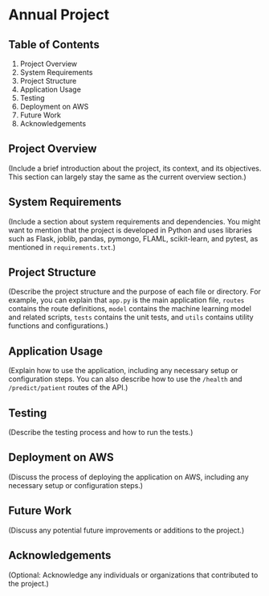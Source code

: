 # Annual Project

## Table of Contents
1. Project Overview
2. System Requirements
3. Project Structure
4. Application Usage
5. Testing
6. Deployment on AWS
7. Future Work
8. Acknowledgements

## Project Overview
(Include a brief introduction about the project, its context, and its objectives. This section can largely stay the same as the current overview section.)

## System Requirements
(Include a section about system requirements and dependencies. You might want to mention that the project is developed in Python and uses libraries such as Flask, joblib, pandas, pymongo, FLAML, scikit-learn, and pytest, as mentioned in `requirements.txt`.)

## Project Structure
(Describe the project structure and the purpose of each file or directory. For example, you can explain that `app.py` is the main application file, `routes` contains the route definitions, `model` contains the machine learning model and related scripts, `tests` contains the unit tests, and `utils` contains utility functions and configurations.)

## Application Usage
(Explain how to use the application, including any necessary setup or configuration steps. You can also describe how to use the `/health` and `/predict/patient` routes of the API.)

## Testing
(Describe the testing process and how to run the tests.)

## Deployment on AWS
(Discuss the process of deploying the application on AWS, including any necessary setup or configuration steps.)

## Future Work
(Discuss any potential future improvements or additions to the project.)

## Acknowledgements
(Optional: Acknowledge any individuals or organizations that contributed to the project.)

